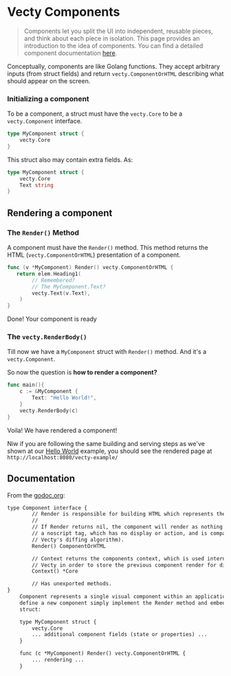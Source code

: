 # Vecty Components

> Components let you split the UI into independent, reusable pieces, and think about each piece in isolation. This page provides an introduction to the idea of components. You can find a detailed component documentation [here](https://godoc.org/github.com/gopherjs/vecty).

Conceptually, components are like Golang functions. They accept arbitrary inputs (from struct fields) and return `vecty.ComponentOrHTML` describing what should appear on the screen.

### Initializing a component

To be a component, a struct must have the `vecty.Core` to be a `vecty.Component` interface.

```go
type MyComponent struct {
    vecty.Core
}
```
This struct also may contain extra fields. As:

```go
type MyComponent struct {
    vecty.Core
    Text string
}
```

## Rendering a component

### The `Render()` Method
A component must have the `Render()` method. This method returns the HTML (`vecty.ComponentOrHTML`) presentation of a component.

```go
func (v *MyComponent) Render() vecty.ComponentOrHTML {
   return elem.Heading1(
        // Remembered?
        // The MyComponent.Text?
        vecty.Text(v.Text),
    )
}
```

Done! Your component is ready

### The `vecty.RenderBody()`

Till now we have a `MyComponent` struct with `Render()` method. And it's a `vecty.Component`.

So now the question is **how to render a component?**

```go
func main(){
    c := &MyComponent {
        Text: "Hello World!",
    }
    vecty.RenderBody(c)
}
```

Voila!
We have rendered a component!

Niw if you are following the same building and serving steps as we've shown at our [Hello World](hello-world) example, you should see the rendered page at `http://localhost:8080/vecty-example/`

## Documentation
From the [godoc.org](https://godoc.org/github.com/gopherjs/vecty#Component):
```txt
type Component interface {
        // Render is responsible for building HTML which represents the component.
        //
        // If Render returns nil, the component will render as nothing (in reality,
        // a noscript tag, which has no display or action, and is compatible with
        // Vecty's diffing algorithm).
        Render() ComponentOrHTML

        // Context returns the components context, which is used internally by
        // Vecty in order to store the previous component render for diffing.
        Context() *Core

        // Has unexported methods.
}
    Component represents a single visual component within an application. To
    define a new component simply implement the Render method and embed the Core
    struct:

    type MyComponent struct {
        vecty.Core
        ... additional component fields (state or properties) ...
    }

    func (c *MyComponent) Render() vecty.ComponentOrHTML {
        ... rendering ...
    }
```